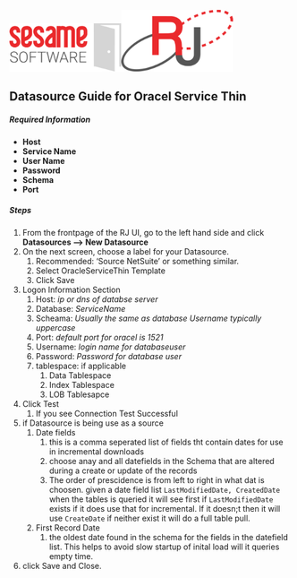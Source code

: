 <img src="../images/SesameSoftwareLogo-2020Final.png" width="200"><img src="../images/RJOrbitLogo-2021Final.png" width="200">

## Datasource Guide for Oracel Service Thin

##### *Required Information*

* **Host**
* **Service Name**
* **User Name**
* **Password**
* **Schema**
* **Port**

##### *Steps*
1. From the frontpage of the RJ UI, go to the left hand side and click **Datasources --> New Datasource**
2. On the next screen, choose a label for your Datasource. 
   1. Recommended: ‘Source NetSuite’ or something similar.
   2. Select OracleServiceThin Template
   3. Click Save
3. Logon Information Section
   1. Host: *ip or dns of databse server*
   2. Database: *ServiceName*
   3. Scheama: *Usually the same as database Username typically uppercase*
   4. Port: *default port for oracel is 1521*
   5. Username: *login name for databaseuser*
   6. Password: *Password for database user*
   7. tablespace: if applicable
      1. Data Tablespace
      2. Index Tablespace
      3. LOB Tablesapce
4. Click Test
   1. If you see Connection Test Successful
5. if Datasource is being use as a source
   1. Date fields
      1. this is a comma seperated list of fields tht contain dates for use in incremental downloads
      2. choose anay and all datefields in the Schema that are altered during a create or update of the records
      3. The order of prescidence is from left to right in what dat is choosen. given a date field list `LastModifiedDate, CreatedDate` when the tables is queried it will see first if `LastModifiedDate` exists if it does use that for incremental. If it doesn;t then it will use `CreateDate` if neither exist it will do a full table pull.
   2. First Record Date
      1. the oldest date found in the schema for the fields in the datefield list. This helps to avoid slow startup of inital load will it queries empty time.
6. click Save and Close.
